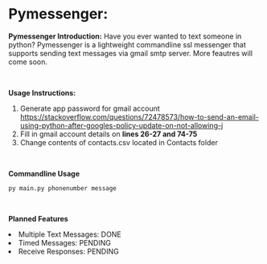 # Pymessenger:

<b>Pymessenger Introduction:</b>
Have you ever wanted to text someone in python? Pymessenger is a lightweight commandline ssl messenger
that supports sending text messages via gmail smtp server. More feautres will come soon.

<br>

<b>Usage Instructions:</b>
1. Generate app password for gmail account https://stackoverflow.com/questions/72478573/how-to-send-an-email-using-python-after-googles-policy-update-on-not-allowing-j
2. Fill in gmail account details on <b>lines 26-27 and 74-75</b>
3. Change contents of contacts.csv located in Contacts folder

<br>

<b>Commandline Usage</b>
```
py main.py phonenumber message
```

<br>

<b>Planned Features</b>
<li>Multiple Text Messages: DONE</li>
<li>Timed Messages: PENDING</li>
<li>Receive Responses: PENDING</li>
  
